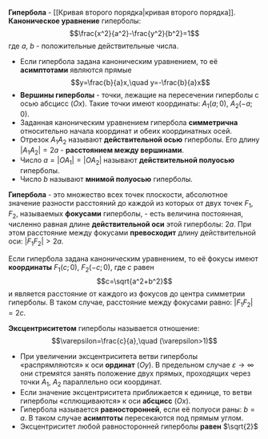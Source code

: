 **Гипербола** - [[Кривая второго порядка|кривая второго порядка]].
**Каноническое уравнение** гиперболы:$$\frac{x^2}{a^2}-\frac{y^2}{b^2}=1$$где $a$, $b$ - положительные действительные числа.
- Если гипербола задана каноническим уравнением, то её **асимптотами** являются прямые$$y=\frac{b}{a}x,\quad y=-\frac{b}{a}x$$
- **Вершины гиперболы** - точки, лежащие на пересечении гиперболы с осью абсцисс ($Ox$). Такие точки имеют координаты: $A_1(a;0)$, $A_2(-a;0)$.
- Заданная каноническим уравнением гипербола **симметрична** относительно начала координат и обеих координатных осей.
- Отрезок $A_1A_2$ называют **действительной осью** гиперболы. Его длину $|A_1A_2|=2a$ - **расстоянием между вершинами**.
- Число $a=|OA_1|=|OA_2|$ называют **действительной полуосью** гиперболы.
- Число $b$ называют **мнимой полуосью** гиперболы.

**Гипербола** - это множество всех точек плоскости, абсолютное значение разности расстояний до каждой из которых от двух точек $F_1$, $F_2$, называемых **фокусами** гиперболы, - есть величина постоянная, численно равная длине **действительной оси** этой гиперболы: $2a$. При этом расстояние между фокусами **превосходит** длину действительной оси: $|F_1F_2|>2a$.

Если гипербола задана каноническим уравнением, то её фокусы имеют **координаты** $F_1(c;0)$, $F_2(-c;0)$, где $c$ равен$$c=\sqrt{a^2+b^2}$$и является расстояние от каждого из фокусов до центра симметрии гиперболы. В таком случае, расстояние между фокусами равно: $|F_1F_2|=2c$.

**Эксцентриситетом** гиперболы называется отношение:$$\varepsilon=\frac{c}{a},\quad (\varepsilon>1)$$
- При увеличении эксцентриситета ветви гиперболы «распрямляются» к оси **ординат** ($Oy$). В предельном случае $\varepsilon \rightarrow\infty$ они стремятся занять положение двух прямых, проходящих через точки $A_1$, $A_2$ параллельно оси координат.
- Если значение эксцентриситета приближается к единице, то ветви гиперболы «сплющиваются» к оси **абсцисс** ($Ox$).
- Гипербола называется **равносторонней**, если её полуоси раны: $b=a$. В таком случае **асимптоты** пересекаются под прямым углом.
- Эксцентриситет любой равносторонней гиперболы **равен** $\sqrt{2}$